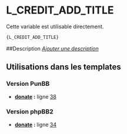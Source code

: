# L_CREDIT_ADD_TITLE


Cette variable est utilisable directement.

```html
{L_CREDIT_ADD_TITLE}
```

##Description
[*Ajouter une description*](https://fa-tvars.appspot.com/var/L_CREDIT_ADD_TITLE)

## Utilisations dans les templates

### Version PunBB
* __[donate](../tpl/var/punbb/donate.md#readme) :__ ligne [38](../tpl/src/punbb/donate.tpl#L38)

### Version phpBB2
* __[donate](../tpl/var/subsilver/donate.md#readme) :__ ligne [34](../tpl/src/subsilver/donate.tpl#L34)